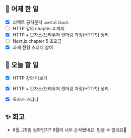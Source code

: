 ## 🐣 어제 한 일

- [x] 리액트 공식문서 `useCallback`
- [ ] HTTP 강의 chapter 4 까지
- [x] HTTP + 모자스(브라우저 렌더링 과정(HTTP)) 정리
- [ ] Next.js chapter 5 조오금
- [x] 과제 전형 스터디 참여

## 🐤 오늘 할 일

- [x] HTTP 강의 다보기
- [x] HTTP + 모자스(브라우저 렌더링 과정(HTTP)) 정리
- [x] 모자스 스터디


## ✨ 회고

- 8월..29일 실화인가? 8월이 너무 순삭됐네요..믿을 수 없숴요🫠